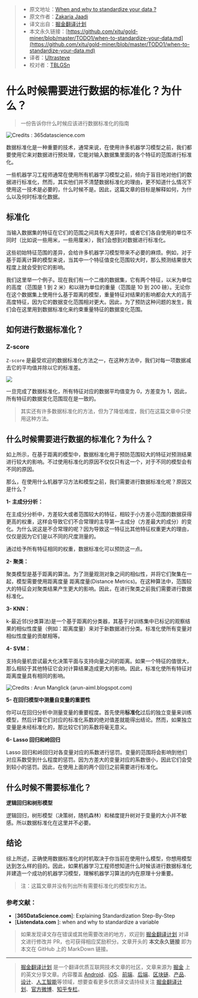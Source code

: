 > * 原文地址：[When and why to standardize your data ?](https://towardsdatascience.com/when-to-standardize-your-data-in-4-minutes-f9282190707e)
> * 原文作者：[Zakaria Jaadi](https://medium.com/@zakaria.jaadi)
> * 译文出自：[掘金翻译计划](https://github.com/xitu/gold-miner)
> * 本文永久链接：[https://github.com/xitu/gold-miner/blob/master/TODO1/when-to-standardize-your-data.md](https://github.com/xitu/gold-miner/blob/master/TODO1/when-to-standardize-your-data.md)
> * 译者：[Ultrasteve](https://github.com/Ultrasteve)
> * 校对者：[TBLGSn](https://github.com/TBLGSn)

# 什么时候需要进行数据的标准化？为什么？

> 一份告诉你什么时候应该进行数据标准化的指南

![Credits : 365datascience.com](https://cdn-images-1.medium.com/max/NaN/1*dZlwWGNhFco5bmpfwYyLCQ.png)

数据标准化是一种重要的技术，通常来说，在使用许多机器学习模型之前，我们都要使用它来对数据进行预处理，它能对输入数据集里面的各个特征的范围进行标准化。

一些机器学习工程师通常在使用所有机器学习模型之前，倾向于盲目地对他们的数据进行标准化，然而，其实他们并不清楚数据标准化的理由，更不知道什么情况下使用这一技术是必要的，什么时候不是。因此，这篇文章的目标是解释如何，为什么以及何时标准化数据。

## 标准化

当输入数据集的特征在它们的范围之间具有大差异时，或者它们各自使用的单位不同时（比如说一些用米，一些用厘米），我们会想到对数据进行标准化。

这些初始特征范围的差异，会给许多机器学习模型带来不必要的麻烦。例如，对于基于距离计算的模型来说，当其中一个特征值变化范围较大时，那么预测结果很大程度上就会受到它的影响。

我们这里举一个例子。现在我们有一个二维的数据集，它有两个特征，以米为单位的高度（范围是 1 到 2 米）和以磅为单位的重量（范围是 10 到 200 磅）。无论你在这个数据集上使用什么基于距离的模型，重量特征对结果的影响都会大大的高于高度特征，因为它的数据变化范围相对更大。因此，为了预防这种问题的发生，我们会在这里用到数据标准化来约束重量特征的数据变化范围。

## 如何进行数据标准化？

### Z-score

`Z-score` 是最受欢迎的数据标准化方法之一，在这种方法中，我们对每一项数据减去它的平均值并除以它的标准差。

![](https://cdn-images-1.medium.com/max/NaN/0*AgmY9auxftS9BI73.png)

一旦完成了数据标准化，所有特征对应的数据平均值变为 0，方差变为 1，因此，所有特征的数据变化范围现在是一致的。

> 其实还有许多数据标准化的方法，但为了降低难度，我们在这篇文章中只使用这种方法。

## 什么时候需要进行数据的标准化？为什么？

如上所示，在基于距离的模型中，数据标准化用于预防范围较大的特征对预测结果进行较大的影响。不过使用标准化的原因不仅仅只有这一个，对于不同的模型会有不同的原因。

那么，在使用什么机器学习方法和模型之前，我们需要进行数据标准化呢？原因又是什么？

**1- 主成分分析：**

在主成分分析中，方差较大或者范围较大的特征，相较于小方差小范围的数据获得更高的权重，这样会导致它们不合常理的主导第一主成分（方差最大的成分）的变化。为什么说这是不合常理的呢？因为导致这一特征比其他特征权重更大的理由，仅仅是因为它们是以不同的尺度测量的。

通过给予所有特征相同的权重，数据标准化可以预防这一点。

**2- 聚类：**

聚类模型是基于距离的算法。为了测量观测对象之间的相似性，并将它们聚集在一起，模型需要使用距离度量
距离度量(Distance Metrics)。在这种算法中，范围较大的特征会对聚类结果产生更大的影响。因此，在进行聚类之前我们需要进行数据标准化。

**3- KNN：**

k-最近邻(分类算法)是一个基于距离的分类器，其基于对训练集中已标记的观察结果的相似性度量（例如：距离度量）来对于新数据进行分类。标准化使所有变量对相似性度量的贡献相等。

**4- SVM：**

支持向量机尝试最大化决策平面与支持向量之间的距离。如果一个特征的值很大，那么相较于其他特征它会对计算结果造成更大的影响。因此，标准化使所有特征对距离度量具有相同的影响。

![Credits : Arun Manglick ([arun-aiml.blogspot.com](http://arun-aiml.blogspot.com/))](https://cdn-images-1.medium.com/max/2000/0*_taflmQxrsa0vguT.PNG)

**5- 在回归模型中测量自变量的重要性**

你可以在回归分析中测量变量的重要程度。首先使用**标准化**过后的独立变量来训练模型，然后计算它们对应的标准化系数的绝对值差就能得出结论。然而，如果独立变量是未经标准化的，那比较它们的系数将毫无意义。

**6- Lasso 回归和岭回归**

Lasso 回归和岭回归对各变量对应的系数进行惩罚。变量的范围将会影响到他们对应系数受到什么程度的惩罚。因为方差大的变量对应的系数很小，因此它们会受到较小的惩罚。因此，在使用上面的两个回归之前需要进行标准化。

## 什么时候不需要标准化？

**逻辑回归和树形模型**

逻辑回归，树形模型（决策树，随机森林）和梯度提升树对于变量的大小并不敏感。所以数据标准化在这里并不必要。

## 结论

综上所述，正确使用数据标准化的时机取决于你当前在使用什么模型，你想用模型达到怎么样的目的。因此，如果机器学习工程师想知道什么时候该进行数据标准化并建造一个成功的机器学习模型，理解机器学习算法的内在原理十分重要。

> 注：这篇文章并没有列出所有需要标准化的模型和方法。

### 参考文献：

* [**365DataScience.com**]: Explaining Standardization Step-By-Step
* [**Listendata.com** ]: when and why to standardize a variable

> 如果发现译文存在错误或其他需要改进的地方，欢迎到 [掘金翻译计划](https://github.com/xitu/gold-miner) 对译文进行修改并 PR，也可获得相应奖励积分。文章开头的 **本文永久链接** 即为本文在 GitHub 上的 MarkDown 链接。

---

> [掘金翻译计划](https://github.com/xitu/gold-miner) 是一个翻译优质互联网技术文章的社区，文章来源为 [掘金](https://juejin.im) 上的英文分享文章。内容覆盖 [Android](https://github.com/xitu/gold-miner#android)、[iOS](https://github.com/xitu/gold-miner#ios)、[前端](https://github.com/xitu/gold-miner#前端)、[后端](https://github.com/xitu/gold-miner#后端)、[区块链](https://github.com/xitu/gold-miner#区块链)、[产品](https://github.com/xitu/gold-miner#产品)、[设计](https://github.com/xitu/gold-miner#设计)、[人工智能](https://github.com/xitu/gold-miner#人工智能)等领域，想要查看更多优质译文请持续关注 [掘金翻译计划](https://github.com/xitu/gold-miner)、[官方微博](http://weibo.com/juejinfanyi)、[知乎专栏](https://zhuanlan.zhihu.com/juejinfanyi)。
